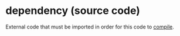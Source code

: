 # dependency (source code)

External code that must be imported in order for this code to [compile](./compilation.md).